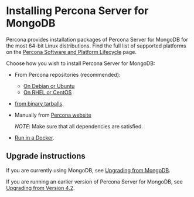 # Installing Percona Server for MongoDB

Percona provides installation packages of Percona Server for MongoDB for the most 64-bit Linux distributions. Find the full list of supported platforms on the [Percona Software and Platform Lifecycle](https://www.percona.com/services/policies/percona-software-platform-lifecycle#mongodb) page.

Choose how you wish to install Percona Server for MongoDB:

* From Percona repositories (recommended):
    
    * [On Debian or Ubuntu](apt.md)
    * [On RHEL or CentOS](yum.md)

* [from binary tarballs](tarball.md).
* Manually from [Percona website](https://www.percona.com/downloads/percona-server-mongodb-4.4/)

   *NOTE*: Make sure that all dependencies are satisfied.

* [Run in a Docker](docker.md).

## Upgrade instructions

If you are currently using MongoDB, see [Upgrading from MongoDB](upgrade-from-mongodb.md#upgrade-from-mongodb).

If you are running an earlier version of Percona Server for MongoDB, see [Upgrading from Version 4.2](upgrade-from-42.md#upgrade-from-42).

